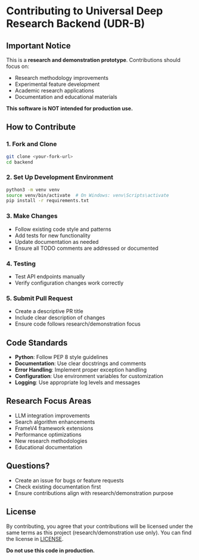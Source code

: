 # Contributing to Universal Deep Research Backend (UDR-B)

## Important Notice

This is a **research and demonstration prototype**. Contributions should focus on:

- Research methodology improvements
- Experimental feature development
- Academic research applications
- Documentation and educational materials

**This software is NOT intended for production use.**

## How to Contribute

### 1. Fork and Clone

```bash
git clone <your-fork-url>
cd backend
```

### 2. Set Up Development Environment

```bash
python3 -m venv venv
source venv/bin/activate  # On Windows: venv\Scripts\activate
pip install -r requirements.txt
```

### 3. Make Changes

- Follow existing code style and patterns
- Add tests for new functionality
- Update documentation as needed
- Ensure all TODO comments are addressed or documented

### 4. Testing

- Test API endpoints manually
- Verify configuration changes work correctly

### 5. Submit Pull Request

- Create a descriptive PR title
- Include clear description of changes
- Ensure code follows research/demonstration focus

## Code Standards

- **Python**: Follow PEP 8 style guidelines
- **Documentation**: Use clear docstrings and comments
- **Error Handling**: Implement proper exception handling
- **Configuration**: Use environment variables for customization
- **Logging**: Use appropriate log levels and messages

## Research Focus Areas

- LLM integration improvements
- Search algorithm enhancements
- FrameV4 framework extensions
- Performance optimizations
- New research methodologies
- Educational documentation

## Questions?

- Create an issue for bugs or feature requests
- Check existing documentation first
- Ensure contributions align with research/demonstration purpose

## License

By contributing, you agree that your contributions will be licensed under the same terms as this project (research/demonstration use only). You can find the license in [LICENSE](LICENSE.txt).

**Do not use this code in production.**
